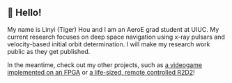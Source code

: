 ## :wave: Hello!

My name is Linyi (Tiger) Hou and I am an AeroE grad student at UIUC. My current research focuses on deep space navigation using x-ray pulsars and velocity-based initial orbit determination. I will make my research work public as they get published. 

In the meantime, check out my other projects, such as [a videogame implemented on an FPGA](https://github.com/TigerHou2/ece385_FinalProject#readme) or [a life-sized, remote controlled R2D2](https://github.com/TigerHou2/R2D2#readme)!

